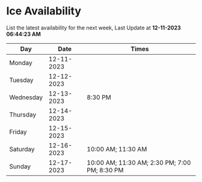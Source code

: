 # Ice Availability

List the latest availability for the next week, Last Update at **12-11-2023 06:44:23 AM**

| Day         | Date        | Times       |
| ----------- | ----------- | ----------- |
|Monday|12-11-2023||
|Tuesday|12-12-2023||
|Wednesday|12-13-2023|8:30 PM|
|Thursday|12-14-2023||
|Friday|12-15-2023||
|Saturday|12-16-2023|10:00 AM; 11:30 AM|
|Sunday|12-17-2023|10:00 AM; 11:30 AM; 2:30 PM; 7:00 PM; 8:30 PM|
